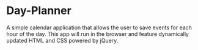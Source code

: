 # Day-Planner

A simple calendar application that allows the user to save events for each hour of the day. This app will run in the browser and feature dynamically updated HTML and CSS powered by jQuery.
